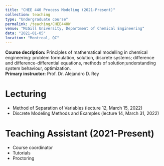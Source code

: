```yaml
---
title: "CHEE 440 Process Modeling (2021-Present)"
collection: teaching
type: "Undergraduate course"
permalink: /teaching/CHEE440W
venue: "McGill University, Department of Chemical Engineering"
data: "2021-01-05"
location: "Montreal, QC"
---
```


<b>Course decription:</b> Principles of mathematical modelling in chemical engineering: problem formulation, solution, discrete systems; difference and difference-differential equations, methods of solution;understanding system behaviour, optimization. \
<b>Primary instructor:</b> Prof. Dr. Alejandro D. Rey

# Lecturing
* Method of Separation of Variables (lecture 12, March 15, 2022)
* Discrete Modeling Methods and Examples (lecture 14, March 31, 2022)

# Teaching Assistant (2021-Present)
* Course coordinator
* Tutorials
* Proctoring